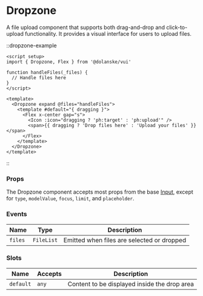 # Dropzone

A file upload component that supports both drag-and-drop and click-to-upload functionality. It provides a visual interface for users to upload files.

::dropzone-example

```vue
<script setup>
import { Dropzone, Flex } from '@dolanske/vui'

function handleFiles(_files) {
  // Handle files here
}
</script>

<template>
  <Dropzone expand @files="handleFiles">
    <template #default="{ dragging }">
      <Flex x-center gap="s">
        <Icon :icon="dragging ? 'ph:target' : 'ph:upload'" />
        <span>{{ dragging ? 'Drop files here' : 'Upload your files' }}</span>
      </Flex>
    </template>
  </Dropzone>
</template>
```

::

### Props

The Dropzone component accepts most props from the base [Input](/docs/components/input), except for `type`, `modelValue`, `focus`, `limit`, and `placeholder`.

### Events

| Name    | Type       | Description                                |
| ------- | ---------- | ------------------------------------------ |
| `files` | `FileList` | Emitted when files are selected or dropped |

### Slots

| Name      | Accepts | Description                                  |
| --------- | ------- | -------------------------------------------- |
| `default` | `any`   | Content to be displayed inside the drop area |
